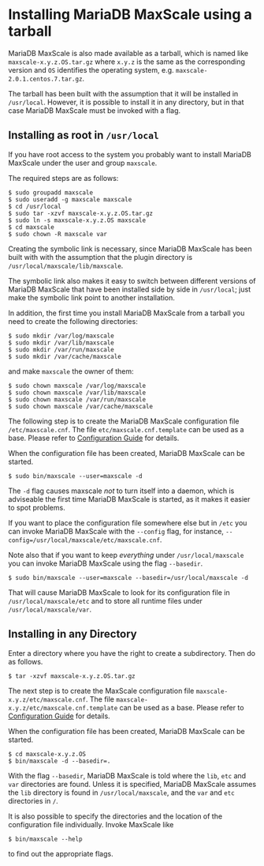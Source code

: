 # Installing MariaDB MaxScale using a tarball

MariaDB MaxScale is also made available as a tarball, which is named like `maxscale-x.y.z.OS.tar.gz` where `x.y.z` is the same as the corresponding version and `OS` identifies the operating system, e.g. `maxscale-2.0.1.centos.7.tar.gz`.

The tarball has been built with the assumption that it will be installed in `/usr/local`. However, it is possible to install it in any directory, but in that case MariaDB MaxScale must be invoked with a flag.

## Installing as root in `/usr/local`

If you have root access to the system you probably want to install MariaDB MaxScale under the user and group `maxscale`.

The required steps are as follows:

    $ sudo groupadd maxscale
    $ sudo useradd -g maxscale maxscale
    $ cd /usr/local
    $ sudo tar -xzvf maxscale-x.y.z.OS.tar.gz
    $ sudo ln -s maxscale-x.y.z.OS maxscale
    $ cd maxscale
    $ sudo chown -R maxscale var

Creating the symbolic link is necessary, since MariaDB MaxScale has been built with with the assumption that the plugin directory is `/usr/local/maxscale/lib/maxscale`.

The symbolic link also makes it easy to switch between different versions of MariaDB MaxScale that have been installed side by side in `/usr/local`; just make the symbolic link point to another installation.

In addition, the first time you install MariaDB MaxScale from a tarball you need to create the following directories:

    $ sudo mkdir /var/log/maxscale
    $ sudo mkdir /var/lib/maxscale
    $ sudo mkdir /var/run/maxscale
    $ sudo mkdir /var/cache/maxscale

and make `maxscale` the owner of them:

    $ sudo chown maxscale /var/log/maxscale
    $ sudo chown maxscale /var/lib/maxscale
    $ sudo chown maxscale /var/run/maxscale
    $ sudo chown maxscale /var/cache/maxscale

The following step is to create the MariaDB MaxScale configuration file `/etc/maxscale.cnf`. The file `etc/maxscale.cnf.template` can be used as a base. Please refer to [Configuration Guide](Configuration-Guide.md) for details.

When the configuration file has been created, MariaDB MaxScale can be started.

    $ sudo bin/maxscale --user=maxscale -d

The `-d` flag causes maxscale _not_ to turn itself into a daemon, which is adviseable the first time MariaDB MaxScale is started, as it makes it easier to spot problems.

If you want to place the configuration file somewhere else but in `/etc` you can invoke MariaDB MaxScale with the `--config` flag, for instance, `--config=/usr/local/maxscale/etc/maxscale.cnf`.

Note also that if you want to keep _everything_ under `/usr/local/maxscale` you can invoke MariaDB MaxScale using the flag `--basedir`.

    $ sudo bin/maxscale --user=maxscale --basedir=/usr/local/maxscale -d

That will cause MariaDB MaxScale to look for its configuration file in `/usr/local/maxscale/etc` and to store all runtime files under `/usr/local/maxscale/var`.

## Installing in any Directory

Enter a directory where you have the right to create a subdirectory. Then do as follows.

    $ tar -xzvf maxscale-x.y.z.OS.tar.gz

The next step is to create the MaxScale configuration file `maxscale-x.y.z/etc/maxscale.cnf`. The file `maxscale-x.y.z/etc/maxscale.cnf.template` can be used as a base. Please refer to [Configuration Guide](Configuration-Guide.md) for details.

When the configuration file has been created, MariaDB MaxScale can be started.

    $ cd maxscale-x.y.z.OS
    $ bin/maxscale -d --basedir=.

With the flag `--basedir`, MariaDB MaxScale is told where the `lib`, `etc` and `var` directories are found. Unless it is specified, MariaDB MaxScale assumes the `lib` directory is found in `/usr/local/maxscale`, and the `var` and `etc` directories in `/`.

It is also possible to specify the directories and the location of the configuration file individually. Invoke MaxScale like

    $ bin/maxscale --help

to find out the appropriate flags.
